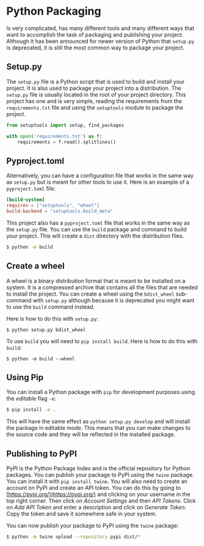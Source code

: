# Python Packaging

Is very complicated, has many different tools and many different ways that want to accomplish the task of packaging and publishing your project. Although it has been announced for newer version of Python that `setup.py` is deprecated, it is still the most common way to package your project.

## Setup.py

The `setup.py` file is a Python script that is used to build and install your project. It is also used to package your project into a distribution. The `setup.py` file is usually located in the root of your project directory. This project has one and is very simple, reading the requirements from the `requirements.txt` file and using the `setuptools` module to package the project.

```python  
from setuptools import setup, find_packages

with open('requirements.txt') as f:
    requirements = f.read().splitlines()
```

## Pyproject.toml

Alternatively, you can have a configuration file that works in the same way as `setup.py` but is meant for other tools to use it. Here is an example of a `pyproject.toml` file:

```toml
[build-system]
requires = ["setuptools", "wheel"]
build-backend = "setuptools.build_meta"
```
This project also has a `pyproject.toml` file that works in the same way as the `setup.py` file. You can use the `build` package and command to build your project. This will create a `dist` directory with the distribution files.

```bash
$ python -m build
```


## Create a wheel

A wheel is a binary distribution format that is meant to be installed on a system. It is a compressed archive that contains all the files that are needed to install the project. You can create a wheel using the `bdist_wheel` sub-command with `setup.py` although because it is deprecated you might want to use the `build` command instead.

Here is how to do this with `setup.py`:

```
$ python setup.py bdist_wheel
```

To use `build` you will need to `pip install build`. Here is how to do this with `build`:

```
$ python -m build --wheel
```

## Using Pip

You can install a Python package with `pip` for development purposes using the _editable_ flag `-e`:

```bash
$ pip install -e .
```

This will have the same effect as `python setup.py develop` and will install the package in editable mode. This means that you can make changes to the source code and they will be reflected in the installed package.

## Publishing to PyPI

PyPI is the Python Package Index and is the official repository for Python packages. You can publish your package to PyPI using the `twine` package. You can install it with `pip install twine`. You will also need to create an account on PyPI and create an API token. You can do this by going to [https://pypi.org/](https://pypi.org/) and clicking on your username in the top right corner. Then click on _Account Settings_ and then _API Tokens_. Click on _Add API Token_ and enter a description and click on _Generate Token_. Copy the token and save it somewhere safe in your system.

You can now publish your package to PyPI using the `twine` package:

```bash
$ python -m twine upload --repository pypi dist/*
```
